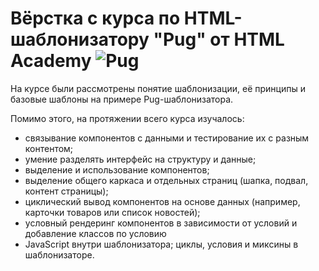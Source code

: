 # Вёрстка с курса по HTML-шаблонизатору "Pug" от HTML Academy ![Pug](https://github.com/pugjs/pug-logo/blob/master/PNG/pug-final-logo_-colour-64.png?raw=true)

На курсе были рассмотрены понятие шаблонизации, её принципы и базовые шаблоны на примере Pug-шаблонизатора.

Помимо этого, на протяжении всего курса изучалось:

* связывание компонентов с данными и тестирование их с разным контентом;
* умение разделять интерфейс на структуру и данные;
* выделение и использование компонентов;
* выделение общего каркаса и отдельных страниц (шапка, подвал, контент страницы);
* циклический вывод компонентов на основе данных (например, карточки товаров или список новостей);
* условный рендеринг компонентов в зависимости от условий и добавление классов по условию
* JavaScript внутри шаблонизатора; циклы, условия и миксины в шаблонизаторе.
